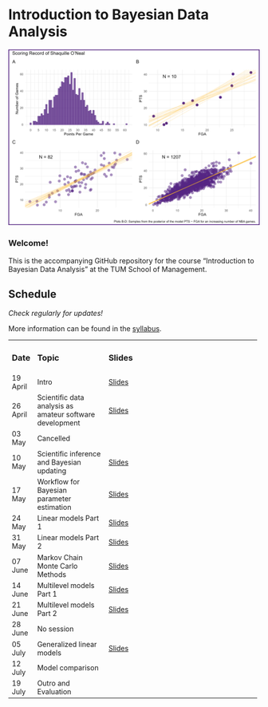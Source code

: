 
# Introduction to Bayesian Data Analysis

<img src="code/title/title_shaq.png" data-fig-align="left"
width="597" />

### **Welcome!**

This is the accompanying GitHub repository for the course “Introduction
to Bayesian Data Analysis” at the TUM School of Management.

## Schedule

*Check regularly for updates!*

More information can be found in the
[syllabus](https://github.com/linushof/BayesIntro/blob/main/syllabus/syllabus.md).

<table style="width:99%;">
<colgroup>
<col style="width: 6%" />
<col style="width: 29%" />
<col style="width: 63%" />
</colgroup>
<tbody>
<tr class="odd">
<td><h3 id="date">Date</h3></td>
<td><h3 id="topic">Topic</h3></td>
<td><h3 id="slides">Slides</h3></td>
</tr>
<tr class="even">
<td>19 April</td>
<td>Intro</td>
<td><a
href="https://www.moodle.tum.de/pluginfile.php/4521598/mod_resource/content/1/session_1_intro.pdf">Slides</a></td>
</tr>
<tr class="odd">
<td>26 April</td>
<td>Scientific data analysis as amateur software development</td>
<td><a
href="https://www.moodle.tum.de/pluginfile.php/4527976/mod_resource/content/1/session_2_software.pdf">Slides</a></td>
</tr>
<tr class="even">
<td>03 May</td>
<td>Cancelled</td>
<td></td>
</tr>
<tr class="odd">
<td>10 May</td>
<td>Scientific inference and Bayesian updating</td>
<td><a
href="https://www.moodle.tum.de/pluginfile.php/4546200/mod_resource/content/1/session_3_bayesian_updating.pdf">Slides</a></td>
</tr>
<tr class="even">
<td>17 May</td>
<td>Workflow for Bayesian parameter estimation</td>
<td><a
href="https://www.moodle.tum.de/pluginfile.php/4554319/mod_resource/content/1/session_4_workflow.pdf">Slides</a></td>
</tr>
<tr class="odd">
<td>24 May</td>
<td>Linear models Part 1</td>
<td><a
href="https://www.moodle.tum.de/pluginfile.php/4560435/mod_resource/content/1/session_5_linear_models_part_1.pdf">Slides</a></td>
</tr>
<tr class="even">
<td>31 May</td>
<td>Linear models Part 2</td>
<td><a
href="https://www.moodle.tum.de/pluginfile.php/4565128/mod_resource/content/1/session_6_linear_models_part_2.pdf">Slides</a></td>
</tr>
<tr class="odd">
<td>07 June</td>
<td>Markov Chain Monte Carlo Methods</td>
<td><a
href="https://www.moodle.tum.de/pluginfile.php/4573610/mod_resource/content/1/session_7_MCMC.pdf">Slides</a></td>
</tr>
<tr class="even">
<td>14 June</td>
<td>Multilevel models Part 1</td>
<td><a
href="https://www.moodle.tum.de/pluginfile.php/4579322/mod_resource/content/1/session_8_multilevel_models_part_1.pdf">Slides</a></td>
</tr>
<tr class="odd">
<td>21 June</td>
<td>Multilevel models Part 2</td>
<td><a
href="https://www.moodle.tum.de/pluginfile.php/4585938/mod_resource/content/1/session_9_multilevel_models_part_2.pdf">Slides</a></td>
</tr>
<tr class="even">
<td>28 June</td>
<td>No session</td>
<td></td>
</tr>
<tr class="odd">
<td>05 July</td>
<td>Generalized linear models</td>
<td><a
href="https://www.moodle.tum.de/pluginfile.php/4598586/mod_resource/content/2/session_10_generalized_linear_models.pdf">Slides</a></td>
</tr>
<tr class="even">
<td>12 July</td>
<td>Model comparison</td>
<td></td>
</tr>
<tr class="odd">
<td>19 July</td>
<td>Outro and Evaluation</td>
<td></td>
</tr>
</tbody>
</table>
